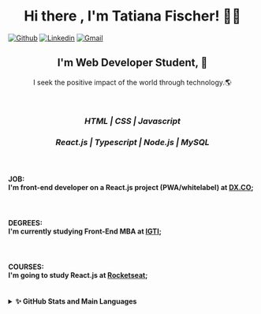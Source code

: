 <h1 align="center"> Hi there , I'm Tatiana Fischer! 👋💙 </h1>

[![Github](https://img.shields.io/badge/-Github-000?style=flat&logo=Github&logoColor=white)](https://github.com/TatianaFischer)
[![Linkedin](https://img.shields.io/badge/-LinkedIn-blue?style=flat&logo=Linkedin&logoColor=white)](https://www.linkedin.com/in/tatianaffischer/)
[![Gmail](https://img.shields.io/badge/-Gmail-c14438?style=flat&logo=Gmail&logoColor=white)](mailto:tatiana.fischer@acad.pucrs.br)

<h2 align="center"> I'm Web Developer Student, 🚀 </h2>
<p align="center"> I seek the positive impact of the world through technology.🌎 </p>

 
 <br/>
 
<i> <h3 align="center">    HTML | CSS | Javascript <p> </h3>
 <h3 align="center"> React.js | Typescript | Node.js | MySQL <p> </i>

 <br/><h4>JOB: </br>I'm front-end developer on a React.js project (PWA/whitelabel) at [DX.CO](http://marketing.4all.com/dxco);</h4>
 <br/><h4>DEGREES: </br>I'm currently studying Front-End MBA at [IGTI](https://www.igti.com.br/cursos/mba-em-desenvolvimento-front-end/); </h4>
  <br/><h4>COURSES: </br> I'm going to study React.js at [Rocketseat](https://rocketseat.com.br/);</h4>
 
<br/>
<details>
  <summary><b>✨ GitHub Stats and Main Languages</b></summary>
<i>
 
 
  ![TatianaFischer's GitHub stats](https://github-readme-stats.vercel.app/api?username=TatianaFischer&show_icons=true&theme=default)


 

  ![Top Langs](https://github-readme-stats.vercel.app/api/top-langs/?username=TatianaFischer&layout=)
</details>

